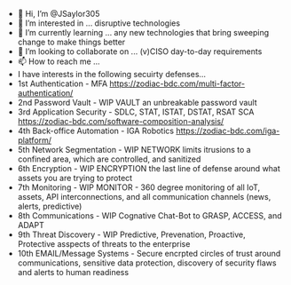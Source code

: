 - 👋 Hi, I’m @JSaylor305
- 👀 I’m interested in ... disruptive technologies
- 🌱 I’m currently learning ... any new technologies that bring sweeping change to make things better 
- 💞️ I’m looking to collaborate on ... (v)CISO day-to-day requirements
- 📫 How to reach me ... 
- I have interests in the following secuirty defenses...
- 1st Authentication - MFA https://zodiac-bdc.com/multi-factor-authentication/
- 2nd Password Vault - WIP VAULT an unbreakable password vault
- 3rd Application Security - SDLC, STAT, ISTAT, DSTAT, RSAT SCA https://zodiac-bdc.com/software-composition-analysis/
- 4th Back-office Automation - IGA Robotics https://zodiac-bdc.com/iga-platform/
- 5th Network Segmentation - WIP NETWORK limits itrusions to a confined area, which are controlled, and sanitized
- 6th Encryption - WIP ENCRYPTION the last line of defense around what assets you are trying to protect
- 7th Monitoring - WIP MONITOR - 360 degree monitoring of all IoT, assets, API interconnections, and all communication channels (news, alerts, predictive)
- 8th Communications - WIP Cognative Chat-Bot to GRASP, ACCESS, and ADAPT
- 9th Threat Discovery - WIP Predictive, Prevenation, Proactive, Protective asspects of threats to the enterprise
- 10th EMAIL/Message Systems - Secure encrpted circles of trust around communications, sensitive data protection, discovery of security flaws and alerts to human readiness 
<!---
JSaylor305/JSaylor305 is a ✨ special ✨ repository because its `README.md` (this file) appears on your GitHub profile.
You can click the Preview link to take a look at your changes.
--->
